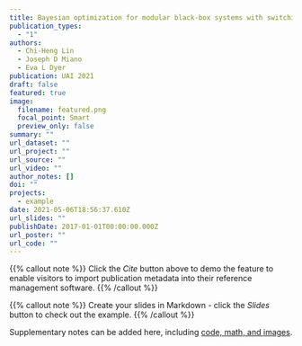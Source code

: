 ```yaml
---
title: Bayesian optimization for modular black-box systems with switching costs
publication_types:
  - "1"
authors:
  - Chi-Heng Lin
  - Joseph D Miano
  - Eva L Dyer
publication: UAI 2021
draft: false
featured: true
image:
  filename: featured.png
  focal_point: Smart
  preview_only: false
summary: ""
url_dataset: ""
url_project: ""
url_source: ""
url_video: ""
author_notes: []
doi: ""
projects:
  - example
date: 2021-05-06T18:56:37.610Z
url_slides: ""
publishDate: 2017-01-01T00:00:00.000Z
url_poster: ""
url_code: ""
---
```

{{% callout note %}}
Click the *Cite* button above to demo the feature to enable visitors to import publication metadata into their reference management software.
{{% /callout %}}

{{% callout note %}}
Create your slides in Markdown - click the *Slides* button to check out the example.
{{% /callout %}}

Supplementary notes can be added here, including [code, math, and images](https://wowchemy.com/docs/writing-markdown-latex/).
